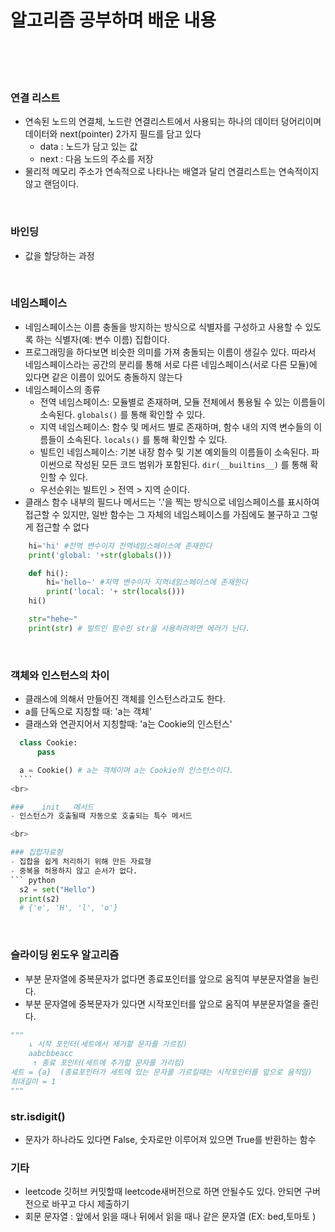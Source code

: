 # 알고리즘 공부하며 배운 내용 
<br>
<br>
<br>

### 연결 리스트
- 연속된 노드의 연결체, 노드란 연결리스트에서 사용되는 하나의 데이터 덩어리이며 데이터와 next(pointer) 2가지 필드를 담고 있다
    - data : 노드가 담고 있는 값
    - next : 다음 노드의 주소를 저장    
- 물리적 메모리 주소가 연속적으로 나타나는 배열과 달리 연결리스트는 연속적이지 않고 랜덤이다.

<br>

### 바인딩
- 값을 할당하는 과정

<br>

### 네임스페이스
- 네임스페이스는 이름 충돌을 방지하는 방식으로 식별자를 구성하고 사용할 수 있도록 하는 식별자(예: 변수 이름) 집합이다.
- 프로그래밍을 하다보면 비슷한 의미를 가져 충돌되는 이름이 생길수 있다. 따라서 네임스페이스라는 공간의 분리를 통해 서로 다른 네임스페이스(서로 다른 모듈)에 있다면 같은 이름이 있어도
충돌하지 않는다
- 네임스페이스의 종류
    + 전역 네임스페이스: 모듈별로 존재하며, 모듈 전체에서 통용될 수 있는 이름들이 소속된다. `globals()` 를 통해 확인할 수 있다.
    + 지역 네임스페이스: 함수 및 메서드 별로 존재하며, 함수 내의 지역 변수들의 이름들이 소속된다. `locals()` 를 통해 확인할 수 있다.
    + 빌트인 네임스페이스: 기본 내장 함수 및 기본 예외들의 이름들이 소속된다. 파이썬으로 작성된 모든 코드 범위가 포함된다. `dir(__builtins__)` 를 통해 확인할 수 있다.
    - 우선순위는 빌트인 > 전역 > 지역 순이다.
- 클래스 함수 내부의 필드나 메서드는 '.'을 찍는 방식으로 네임스페이스를 표시하여 접근할 수 있지만, 일반 함수는 그 자체의 네임스페이스를 가짐에도 불구하고 그렇게 접근할 수 없다

``` python
    hi='hi' #전역 변수이자 전역네임스페이스에 존재한다
    print('global: '+str(globals()))

    def hi():
        hi='hello~' #지역 변수이자 지역네임스페이스에 존재한다
        print('local: '+ str(locals()))
    hi()

    str="hehe~"
    print(str) # 빌트인 함수인 str을 사용하려하면 에러가 난다.
```


<br>

### 객체와 인스턴스의 차이
  - 클래스에 의해서 만들어진 객체를 인스턴스라고도 한다.
  - a를 단독으로 지칭할 때:  'a는 객체' 
  - 클래스와 연관지어서 지칭할때: 'a는 Cookie의 인스턴스' 

  ``` python
    class Cookie:
        pass

    a = Cookie() # a는 객체이며 a는 Cookie의 인스턴스이다.
    ```
<br>

###  __init__ 메서드
- 인스턴스가 호출될때 자동으로 호출되는 특수 메서드

<br>

### 집합자료형
- 집합을 쉽게 처리하기 위해 만든 자료형
- 중복을 허용하지 않고 순서가 없다.
``` python
    s2 = set("Hello")
    print(s2)
    # {'e', 'H', 'l', 'o'}
```

<br>

### 슬라이딩 윈도우 알고리즘
- 부분 문자열에 중복문자가 없다면 종료포인터를 앞으로 움직여 부분문자열을 늘린다.
- 부분 문자열에 중복문자가 있다면 시작포인터를 앞으로 움직여 부분문자열을 줄린다.
``` python
"""
    ↓ 시작 포인터(세트에서 제거할 문자를 가르킴)
    aabcbbeacc
     ↑ 종료 포인터(세트에 추가할 문자를 가리킴)
세트 = {a}  (종료포인터가 세트에 있는 문자를 가르킬때는 시작포인터를 앞으로 움직임)
최대길이 = 1
"""
```



### str.isdigit()
- 문자가 하나라도 있다면 False, 숫자로만 이루어져 있으면 True를 반환하는 함수








### 기타
- leetcode 깃허브 커밋할때 leetcode새버전으로 하면 안될수도 있다. 안되면 구버전으로 바꾸고 다시 제출하기
- 회문 문자열 : 앞에서 읽을 때나 뒤에서 읽을 때나 같은 문자열 (EX: bed,토마토 )